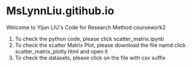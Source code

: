 # MsLynnLiu.gitihub.io
Welcome to Yijun LIU's Code for Research Method coursework2

1. To check the python code, please click scatter_matrix.ipynb
2. To check the scatter Matrix Plot, please download the file namd click scatter_matrix_plotly.html and open it
3. To check the datasets, please click on the file with csv suffix
